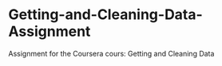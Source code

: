 # Getting-and-Cleaning-Data-Assignment
Assignment for the Coursera cours: Getting and Cleaning Data
